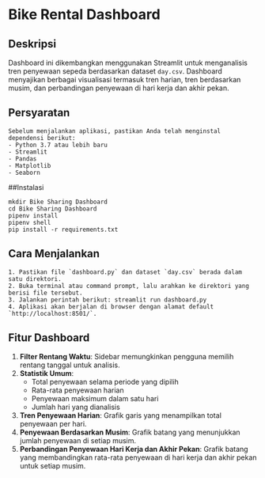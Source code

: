 # Bike Rental Dashboard 

## Deskripsi
Dashboard ini dikembangkan menggunakan Streamlit untuk menganalisis tren penyewaan sepeda berdasarkan dataset `day.csv`. Dashboard menyajikan berbagai visualisasi termasuk tren harian, tren berdasarkan musim, dan perbandingan penyewaan di hari kerja dan akhir pekan.

## Persyaratan
```
Sebelum menjalankan aplikasi, pastikan Anda telah menginstal dependensi berikut:
- Python 3.7 atau lebih baru
- Streamlit
- Pandas
- Matplotlib
- Seaborn
```

##Instalasi
```
mkdir Bike Sharing Dashboard
cd Bike Sharing Dashboard
pipenv install
pipenv shell
pip install -r requirements.txt
```

## Cara Menjalankan
```
1. Pastikan file `dashboard.py` dan dataset `day.csv` berada dalam satu direktori.
2. Buka terminal atau command prompt, lalu arahkan ke direktori yang berisi file tersebut.
3. Jalankan perintah berikut: streamlit run dashboard.py
4. Aplikasi akan berjalan di browser dengan alamat default `http://localhost:8501/`.
```

## Fitur Dashboard

1. **Filter Rentang Waktu**: Sidebar memungkinkan pengguna memilih rentang tanggal untuk analisis.
2. **Statistik Umum**:
   - Total penyewaan selama periode yang dipilih
   - Rata-rata penyewaan harian
   - Penyewaan maksimum dalam satu hari
   - Jumlah hari yang dianalisis
3. **Tren Penyewaan Harian**: Grafik garis yang menampilkan total penyewaan per hari.
4. **Penyewaan Berdasarkan Musim**: Grafik batang yang menunjukkan jumlah penyewaan di setiap musim.
5. **Perbandingan Penyewaan Hari Kerja dan Akhir Pekan**: Grafik batang yang membandingkan rata-rata penyewaan di hari kerja dan akhir pekan untuk setiap musim.



